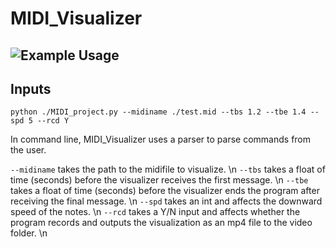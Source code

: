 # MIDI_Visualizer
## ![Example Usage](/SNK_vid.gif)
## Inputs
```
python ./MIDI_project.py --midiname ./test.mid --tbs 1.2 --tbe 1.4 --spd 5 --rcd Y
```
In command line, MIDI_Visualizer uses a parser to parse commands from the user.

```--midiname``` takes the path to the midifile to visualize. \n
```--tbs``` takes a float of time (seconds) before the visualizer receives the first message. \n
```--tbe``` takes a float of time (seconds) before the visualizer ends the program after receiving the final message. \n
```--spd``` takes an int and affects the downward speed of the notes. \n
```--rcd``` takes a Y/N input and affects whether the program records and outputs the visualization as an mp4 file to the video folder. \n
